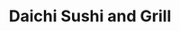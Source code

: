---
layout: place
title: Daichi Sushi and Grill
permalink: /texas/cedar-park/daichi-sushi-and-grill.html
stateAbbr: TX
stateName: Texas
cityName: Cedar Park
seo:
  type: restaurant
  links: null
place_id: ChIJSUi3rJotW4YRmBQaChc6vTc
photos:
  - name: >-
      places/ChIJSUi3rJotW4YRmBQaChc6vTc/photos/AeeoHcLI-40OirCdI3_S1zDdm7Cr00gAUwiMwxXcX2e5hiqXNozzqZDUfrCOlylYNr1-pw2NwWDExZvnPIWpXKKf5sSgD8dCYTmqIGBU2fViD-xl1FrsCXde-YArKOHevt4YPbZGKqAJsFOoistkTR3CtTLwOk7uJsiYa-9YeGi1Y5TYCoCj_1waHBuiDC5SIMNjdEbaSe04QV1El37fiblTnx1R19gih5xOTzITNuz44yxkpZ1zn6cGVBTDNd1SHe22zqqL9_6dG_3qqEua5iAXB5-9aN92PiyKyA-nbM_Ojt0CqM-M4tpJRATLcZ2xIS0HC4Ps63pqjN9mbKW6LZ-q_QNWsMlG_WIKSzn5ClrWBye1OBeiYdMaTvzSWlWEi33wFS3u6ygNGz16X4FscW8n0M3ZFJcbG-uS5rNQDqV13dOkvXA
    widthPx: 4628
    heightPx: 2020
    authorAttributions:
      - displayName: L. H.
        uri: https://maps.google.com/maps/contrib/117746377238189558989
        photoUri: >-
          https://lh3.googleusercontent.com/a-/ALV-UjXENJjyHVSfh1ZMbfQbdPYyseBtMlfxB4_94mnUbrWMSR-_2UCj=s100-p-k-no-mo
    flagContentUri: >-
      https://www.google.com/local/imagery/report/?cb_client=maps_api_places.places_api&image_key=!1e10!2sCIHM0ogKEICAgIDWweXZ_AE&hl=en-US
    googleMapsUri: >-
      https://www.google.com/maps/place//data=!3m4!1e2!3m2!1sCIHM0ogKEICAgIDWweXZ_AE!2e10!4m2!3m1!1s0x865b2d9aacb74849:0x37bd3a170a1a1498
  - name: >-
      places/ChIJSUi3rJotW4YRmBQaChc6vTc/photos/AeeoHcL56spioY2Q1DE428eL5Ple1vLcGkuGNMdLCuLKWqs97JjrrBApHaGUOIpDA8SJm-BIYcfNvEeLHwBKCRtpTvGnBp4aNcFcqpq-7I5x92bO4EGjzZvKV2jSYsgjWbANkYY4F1PaOEkougwz6lS2dPnZIDBmgFbL2DL05cf65dQSxnfAD2AUPu2J6J1o2Uk_JEv-E7LuPxxa-RNGH85Hi8n6BbSPRIN39Wy4764ixrvjn3sYGu9YFUPIsSmVJKC6XPF3M6yzrkzE6rg0S7e8iKDBghRqVtdFqgzqHPu17lNIv3j4fRTPO64ODb8gnmt6g3oyuVkZ6FW3xv90q3gxf32kumeMlgJ-NfrcrWExSxemTgvSysTSTgrgIlpWBi8dHC2KufY29iojU4pH2AAyqsw2V2j1oa_nI_D_WItYGeNmPOo
    widthPx: 4000
    heightPx: 1800
    authorAttributions:
      - displayName: Rick De Los Santos
        uri: https://maps.google.com/maps/contrib/117687434635062513690
        photoUri: >-
          https://lh3.googleusercontent.com/a-/ALV-UjXpE2CBfRT4qxKZPCD6Z-xaJypU9MT65-e2bl3SeseaB4WGzNSP=s100-p-k-no-mo
    flagContentUri: >-
      https://www.google.com/local/imagery/report/?cb_client=maps_api_places.places_api&image_key=!1e10!2sCIHM0ogKEICAgIChnfedwwE&hl=en-US
    googleMapsUri: >-
      https://www.google.com/maps/place//data=!3m4!1e2!3m2!1sCIHM0ogKEICAgIChnfedwwE!2e10!4m2!3m1!1s0x865b2d9aacb74849:0x37bd3a170a1a1498
  - name: >-
      places/ChIJSUi3rJotW4YRmBQaChc6vTc/photos/AeeoHcIaLDHmmvn7WW4pMn7619jCpqxBDcrk3-mFtzRmo-paKIh1PZ634D6UHwq3vtRKl6R4oUEOhNNdhgwY98b5Ket_uXYiLCkwakXqRrWgtjPsRioGpPtJpLFeiG5hVWkRDVdxJLniJCBAt8Vqo0p_eVl2UyPYm1C2W0O1bPWSyCSUoR7j_Jt5lFXl57JlSOYRz-m9ikRmusRmxgpfG6kcvNGBTKt6IpzJxKGAMDtjMf6Qok-2y04i-430y4TqL6Sm-ad5dkdLLFEFJpnegLdLBL8Dkrfo0mcdZ9Z4DrU7zVqrQtZVC88gzBARLIrvAQEpM2mR8oXeyJhxbmaSwyFtr62FlrMYHj3DzNwE6958HCtH3e-uxHORsrX9RLe8H9sh1eWoDaflLJLuyDpCJ2_7i--zdsXgb6t-lG91ermuSGAOqohZ
    widthPx: 4032
    heightPx: 2272
    authorAttributions:
      - displayName: Shion B
        uri: https://maps.google.com/maps/contrib/104367266607888121380
        photoUri: >-
          https://lh3.googleusercontent.com/a-/ALV-UjXi__QISfm_rbKbgToLczrp7zwE0hgmwDG8oAvgjj9At_pe_6d82w=s100-p-k-no-mo
    flagContentUri: >-
      https://www.google.com/local/imagery/report/?cb_client=maps_api_places.places_api&image_key=!1e10!2sCIHM0ogKEICAgICr_oy-pwE&hl=en-US
    googleMapsUri: >-
      https://www.google.com/maps/place//data=!3m4!1e2!3m2!1sCIHM0ogKEICAgICr_oy-pwE!2e10!4m2!3m1!1s0x865b2d9aacb74849:0x37bd3a170a1a1498
  - name: >-
      places/ChIJSUi3rJotW4YRmBQaChc6vTc/photos/AeeoHcL-PtJv9qZxa-Cu92sLCD_O7LN4fvfgWnJj17Hq5KYcTv4edDpOOebR9EsfquOhuSbq3XDAkwsZ8K1G37O1HvmBUZqv8fDpCF9w5NdZRqYBRkXXN0GjneP_rQNBktWmcBqJzjA4UVy5zLEL2WSYQHzFfjv96sUc0T0ddpu8MFCisKUtJQiwG3TyU5WsFmIueytpKn9TKphX1LuRU6q3DXG9LH3kiDJOjjrFzQsVFamM7AZzBRz1smVvlmU6w7nvnLjPoDaBEHml7K93YDdI76ZmefM10zaSi5Dy37zMcsAso-W6Zby_ZoVen3tcjQX39mCuTtDdfhYh5YFb0y8guRydXF5pcSgpTfafjqDc_LD7Y2du1kwTLv8u6GbFQpVt7OscKjgHs2eoqIusjidmehM7w5yIOXXX8EKNzxXe74g
    widthPx: 4800
    heightPx: 3600
    authorAttributions:
      - displayName: Liang Zou
        uri: https://maps.google.com/maps/contrib/113395568827064756594
        photoUri: >-
          https://lh3.googleusercontent.com/a/ACg8ocI6NWS5snbcJhnWSf6lAmfbUGw8_2A0K2t-ONO8eRdvkl5T0w=s100-p-k-no-mo
    flagContentUri: >-
      https://www.google.com/local/imagery/report/?cb_client=maps_api_places.places_api&image_key=!1e10!2sCIHM0ogKEICAgID3wOvdKw&hl=en-US
    googleMapsUri: >-
      https://www.google.com/maps/place//data=!3m4!1e2!3m2!1sCIHM0ogKEICAgID3wOvdKw!2e10!4m2!3m1!1s0x865b2d9aacb74849:0x37bd3a170a1a1498
  - name: >-
      places/ChIJSUi3rJotW4YRmBQaChc6vTc/photos/AeeoHcI4k4u4hCF7b4ZXCQQOM2vjlkRxBSkvFeov7aeUKJfF5qHkv17yEQcABsEFi_YbxPTTG3Pr6XBhGXv8577bI2_wGIl3635YNSJkL30qRZgpDCWcp3hkotE3-nnJxhMJXscDmETYqTHq7lpUQ5WQodrYnu4M_9xb197d-fKJ_Dg7aK73QAwDZ18zGxyx82ScC3Bjx9eo3ArF6Nrpb5AE7Aq891rjpWq8cmUAoKOkc4mFx6Xr3Js2USgl0uQnrqlC8354tTROKK3FCK6A8xZgBL76ezJZgqx-AToJQg6r2XyjBDRfnA-cpMzJzjfdQN3nzGhMmSjpxLtl9gQQLjilS5ijvq4_YZK5YXTqH_BfOl1MoeqT8HXwSAmGnxRaYADOVKPwkMSyZrnE-hajJPiqQE8HNnNDuggPqI8LQ6d7CHdXlw
    widthPx: 3072
    heightPx: 4080
    authorAttributions:
      - displayName: Chung Chow
        uri: https://maps.google.com/maps/contrib/107840806809320794716
        photoUri: >-
          https://lh3.googleusercontent.com/a-/ALV-UjW9UyUcnkuWGVfEAhpBDevwya4BOuH93ZjKQOfkDd3NL8Tsf-U=s100-p-k-no-mo
    flagContentUri: >-
      https://www.google.com/local/imagery/report/?cb_client=maps_api_places.places_api&image_key=!1e10!2sCIHM0ogKEICAgICvlqe9bA&hl=en-US
    googleMapsUri: >-
      https://www.google.com/maps/place//data=!3m4!1e2!3m2!1sCIHM0ogKEICAgICvlqe9bA!2e10!4m2!3m1!1s0x865b2d9aacb74849:0x37bd3a170a1a1498
  - name: >-
      places/ChIJSUi3rJotW4YRmBQaChc6vTc/photos/AeeoHcIKAukDkV7wyyJf2vdZo9VxbhqBQl21LIq6OwAVkdYHv9DzTcuO3bLNurzQYSsLHoggYZLTDk3kNTVisrume-alfC5HXoyYBxpzhKir0wri3uuUxoWt3KB3AOsmYXH-HPo3vj7x0IhOoEL9ak-vgBUyOlYrqSwX5pjJ_xd7PTbeFtmXHOmzFw532IEngRN8COi8uIIGkou4EeX7tFgasqanSrV8tOz12FeMrerYSGozgfV61VY2ZauzaMZaBP3r4hfoVwdC_Eo3rspMGcIN-SfDU9bvWVhXmJ3X-uOfvmzValNgWk810hKqV9vPvFLJbU_ghGoxSWYfaxujwuv4kusAXjgmbbIomeag818lZgtkrw2eXIRME5sgyezcAC1hHMVXVKeeujwQ1xemo8blZ_uWLD8oFs_aWvm6fIAUiQU
    widthPx: 4080
    heightPx: 3072
    authorAttributions:
      - displayName: Chung Chow
        uri: https://maps.google.com/maps/contrib/107840806809320794716
        photoUri: >-
          https://lh3.googleusercontent.com/a-/ALV-UjW9UyUcnkuWGVfEAhpBDevwya4BOuH93ZjKQOfkDd3NL8Tsf-U=s100-p-k-no-mo
    flagContentUri: >-
      https://www.google.com/local/imagery/report/?cb_client=maps_api_places.places_api&image_key=!1e10!2sCIHM0ogKEICAgICvlqe9TA&hl=en-US
    googleMapsUri: >-
      https://www.google.com/maps/place//data=!3m4!1e2!3m2!1sCIHM0ogKEICAgICvlqe9TA!2e10!4m2!3m1!1s0x865b2d9aacb74849:0x37bd3a170a1a1498
  - name: >-
      places/ChIJSUi3rJotW4YRmBQaChc6vTc/photos/AeeoHcJNzM-LHiblrohpnOZOCe980p6wLssNzFW2mGbwgNh-YJGQDEQ-2m_YQuyU0KIVp8xr76So5F9fS-ZN3_IsapmZ1rRQWlJOPZ27LUL-GyGxVMDPty5kK7M7qopv1W9VO2EZR1_GksmDVr8ueGihGgc1FRKxZn5shWzlUVC0x5OaEh4ixeE53_quk0cQX6I7o9Z7BoEucRkudW29RlYnAGwVOHx9E2MuEHMXg65zJNkvYp1nAhxZkY6YHqD3kDSYFaFXoofQQto8K2DojIccSnzfklaX5xmvyqL4RGPGHVA9_Op53mNhJWlCe9toMGwpTQEyoJYueSus-2rL4U3P9dnvBk3-4R6XSx3gtcpcMymssbHiDbHgoLb123E4rPP2tWjyQ7e3qYfV1O20PGSKOu2arveqZR8_RfDHzPrNpYqQeg
    widthPx: 4000
    heightPx: 2252
    authorAttributions:
      - displayName: Chao ShihChieh
        uri: https://maps.google.com/maps/contrib/113273955964917633817
        photoUri: >-
          https://lh3.googleusercontent.com/a/ACg8ocLdq2ACaqq3v3gXiXjDj3qtxF1u-APPmIEWFDKMGvnnBumvQw=s100-p-k-no-mo
    flagContentUri: >-
      https://www.google.com/local/imagery/report/?cb_client=maps_api_places.places_api&image_key=!1e10!2sCIHM0ogKEICAgICj7L_pEQ&hl=en-US
    googleMapsUri: >-
      https://www.google.com/maps/place//data=!3m4!1e2!3m2!1sCIHM0ogKEICAgICj7L_pEQ!2e10!4m2!3m1!1s0x865b2d9aacb74849:0x37bd3a170a1a1498
  - name: >-
      places/ChIJSUi3rJotW4YRmBQaChc6vTc/photos/AeeoHcLp-S96VvmqAnJhS2p4ZsZPhJVZqIE5L-2_hsy1HzslrWmHS6ykE3HDxa084Gl9_hZqJPABqqLjOcWqhz956VOPyR2LgNzxgGuHqGmwwXZTPZC2dm7lL-cwOKfnJzskCFUJj7KysdmNiAKy6_ccAFqxrmnY6FVa4f-dHx3VM24wYtq-dxr_HylfiOBQMn03Xp37t03kL0i5G6pJHWxjn99QoWPdEyWAyd6TTSZN2NNRR0nNXrL9puQJlmFaVeRFpqPOUknzGxLOrZ809brz7ZDNU1xNwjhduBbHg-YTCyv6osNVN4aBwfL62ZHah5s2vX-j1tASQH5grhOh5XnqSu3KsXjKo3Czfk0zEMCMzwyDtJNgrNKZAA0_d25Tl--Zsh6ewg353NNoRDx8qwFyUOCzPcsV7GtYHpEyjPQ
    widthPx: 4032
    heightPx: 3024
    authorAttributions:
      - displayName: Jay Meyer
        uri: https://maps.google.com/maps/contrib/115046453972813395069
        photoUri: >-
          https://lh3.googleusercontent.com/a/ACg8ocJ81Nle4oHiZvQNX36WhXfP-CIPdGyAvrjuEHVtW6P45tJrqg=s100-p-k-no-mo
    flagContentUri: >-
      https://www.google.com/local/imagery/report/?cb_client=maps_api_places.places_api&image_key=!1e10!2sCIHM0ogKEICAgMCA3_kQ&hl=en-US
    googleMapsUri: >-
      https://www.google.com/maps/place//data=!3m4!1e2!3m2!1sCIHM0ogKEICAgMCA3_kQ!2e10!4m2!3m1!1s0x865b2d9aacb74849:0x37bd3a170a1a1498
  - name: >-
      places/ChIJSUi3rJotW4YRmBQaChc6vTc/photos/AeeoHcJCuMk9BsIgN0pUFG8hKfA3IBq2OioT7sIyo5aY2gygh0NE__s5N3wGcBGpGdmHDPGeh1v8Bx27uPkRsamOwrwXnNtPbInGVYrZpS1BKn_QBg9-XBTmeEUmWnQs5ot1mtaezKjqnyZ70EnUCbUDA9HXgjkIyXdAU4nDeXZ-xXdqirN6KemkJJEfGy7Plsp5vgKbBtRwBRght51zZgEH5tZN6eFdFZT75tu9sPc7hl8tEl_kdVEtHeMXo7220lNQCzfTPMhJO7rOnOz0zEJciPbU3tdTBvpFlWsRQboA1uIUW2PfB8dUC_vQqlgzXZHSrxlci_lPl4zRD3dZ7ApQ5tcvfNhVWCXU0blpomJIQPLS2PkdtU_dl9gcR5-dOWPt_l0HrosVDM23OCXNvFRMbLXoMFhh8IdSEbzw44jcRMTEN4Dc
    widthPx: 3024
    heightPx: 4032
    authorAttributions:
      - displayName: Bowei Dong
        uri: https://maps.google.com/maps/contrib/104274121483736668842
        photoUri: >-
          https://lh3.googleusercontent.com/a/ACg8ocJRKXwKON5mptQUEZyh4-ckM_35f_Q78r5A_ruT1DgIQvEEDw=s100-p-k-no-mo
    flagContentUri: >-
      https://www.google.com/local/imagery/report/?cb_client=maps_api_places.places_api&image_key=!1e10!2sCIHM0ogKEICAgIDZvvHC_QE&hl=en-US
    googleMapsUri: >-
      https://www.google.com/maps/place//data=!3m4!1e2!3m2!1sCIHM0ogKEICAgIDZvvHC_QE!2e10!4m2!3m1!1s0x865b2d9aacb74849:0x37bd3a170a1a1498
  - name: >-
      places/ChIJSUi3rJotW4YRmBQaChc6vTc/photos/AeeoHcKmH36EbpuN5CJoUbVo23UzITsSqtxWLXQ3Rs2bPSz28xLT_Qn3fJ2qUd4Wbm_gnDgkjBbaRXEaBTwfhDAGscho9WaRmgQUaXEe-oekmjhnIm28RuWE1SHGoroqCGxXhw8dK2Ob6B1LMqv3FjN_rPB6YJdbFaUiJWyqUgcqkoUp2iYotZ2gTk7MMxxpwkvDxA3ePn1ZvYJKWsTdgScZUeASmz1pgb-a54ChgMGaeXgSjIvLgmKC5EoecFnmPT1YmXAPh-0eLGEME3PpLhcD4cenUkqgJGg-rQ3Nkatb5bbHPulrj23dz3LNo3kGZ-jeqDajJNH8JyX_rnNWlIP8ou6APsqtCQDwn94RELgWinz3AexUkll1w-ab-rHShjxEuGyzjtAb_9cL_OW9IMgept-Nr3e683gM_D7y5HhX14F96c1y
    widthPx: 4032
    heightPx: 3024
    authorAttributions:
      - displayName: Jay Meyer
        uri: https://maps.google.com/maps/contrib/115046453972813395069
        photoUri: >-
          https://lh3.googleusercontent.com/a/ACg8ocJ81Nle4oHiZvQNX36WhXfP-CIPdGyAvrjuEHVtW6P45tJrqg=s100-p-k-no-mo
    flagContentUri: >-
      https://www.google.com/local/imagery/report/?cb_client=maps_api_places.places_api&image_key=!1e10!2sCIHM0ogKEICAgMCA3_ng_wE&hl=en-US
    googleMapsUri: >-
      https://www.google.com/maps/place//data=!3m4!1e2!3m2!1sCIHM0ogKEICAgMCA3_ng_wE!2e10!4m2!3m1!1s0x865b2d9aacb74849:0x37bd3a170a1a1498
address: 2051 Cypress Creek Road, Cedar Park, TX 78613, USA
street: 2051 Cypress Creek Road
city: Cedar Park
state: TX
zip: '78613'
country: USA
neighborhood: null
latitude: '30.476317'
longitude: '-97.841098'
accessibility_options:
  wheelchairAccessibleParking: true
  wheelchairAccessibleEntrance: true
  wheelchairAccessibleRestroom: true
  wheelchairAccessibleSeating: true
business_status: OPERATIONAL
name: Daichi Sushi and Grill
google_maps_links:
  directionsUri: >-
    https://www.google.com/maps/dir//''/data=!4m7!4m6!1m1!4e2!1m2!1m1!1s0x865b2d9aacb74849:0x37bd3a170a1a1498!3e0
  placeUri: https://maps.google.com/?cid=4016430313312490648
  writeAReviewUri: >-
    https://www.google.com/maps/place//data=!4m3!3m2!1s0x865b2d9aacb74849:0x37bd3a170a1a1498!12e1
  reviewsUri: >-
    https://www.google.com/maps/place//data=!4m4!3m3!1s0x865b2d9aacb74849:0x37bd3a170a1a1498!9m1!1b1
  photosUri: >-
    https://www.google.com/maps/place//data=!4m3!3m2!1s0x865b2d9aacb74849:0x37bd3a170a1a1498!10e5
primary_type: Japanese Restaurant
opening_hours:
  openNow: true
  periods:
    - open:
        day: 0
        hour: 12
        minute: 0
      close:
        day: 0
        hour: 20
        minute: 0
    - open:
        day: 3
        hour: 12
        minute: 0
      close:
        day: 3
        hour: 20
        minute: 0
    - open:
        day: 4
        hour: 12
        minute: 0
      close:
        day: 4
        hour: 20
        minute: 0
    - open:
        day: 5
        hour: 12
        minute: 0
      close:
        day: 5
        hour: 20
        minute: 0
    - open:
        day: 6
        hour: 12
        minute: 0
      close:
        day: 6
        hour: 20
        minute: 0
  weekdayDescriptions:
    - 'Monday: Closed'
    - 'Tuesday: Closed'
    - 'Wednesday: 12:00 – 8:00 PM'
    - 'Thursday: 12:00 – 8:00 PM'
    - 'Friday: 12:00 – 8:00 PM'
    - 'Saturday: 12:00 – 8:00 PM'
    - 'Sunday: 12:00 – 8:00 PM'
  nextCloseTime: '2025-05-04T01:00:00Z'
secondary_opening_hours:
  regular:
    weekdayDescriptions: null
    type: null
  current:
    weekdayDescriptions: null
    type: null
phone: (512) 249-0338
price_level: null
price_range: $10 &ndash; $20
rating: '4.7'
rating_count: 151
website: null
description: >-
  Discover Daichi Sushi and Grill in Cedar Park, TX$$$Daichi Sushi and Grill in
  Cedar Park, TX, provides a relaxed spot for enjoying authentic Japanese
  flavors in a convenient strip mall setting. This eatery specializes in fresh
  sushi rolls and classic dishes that capture the essence of traditional
  cuisine, making it a go-to option for anyone craving quality Japanese dining
  nearby. With thoughtful accessibility features and a welcoming atmosphere,
  it's ideal for casual meals with friends or family, offering a blend of lunch
  specials and evening options that deliver great value. The menu highlights a
  variety of familiar plates prepared with care, ensuring a satisfying
  experience for those exploring local Japanese spots.
generative_summary: >-
  Discover Daichi Sushi and Grill in Cedar Park, TX$$$Daichi Sushi and Grill in
  Cedar Park, TX, provides a relaxed spot for enjoying authentic Japanese
  flavors in a convenient strip mall setting. This eatery specializes in fresh
  sushi rolls and classic dishes that capture the essence of traditional
  cuisine, making it a go-to option for anyone craving quality Japanese dining
  nearby. With thoughtful accessibility features and a welcoming atmosphere,
  it's ideal for casual meals with friends or family, offering a blend of lunch
  specials and evening options that deliver great value. The menu highlights a
  variety of familiar plates prepared with care, ensuring a satisfying
  experience for those exploring local Japanese spots.
generative_disclosure: Summarized by AI using the Grok-3-Mini model.
reviews:
  - name: >-
      places/ChIJSUi3rJotW4YRmBQaChc6vTc/reviews/ChZDSUhNMG9nS0VJQ0FnSUN2bHFlOVZBEAE
    relativePublishTimeDescription: 4 months ago
    rating: 5
    text:
      text: >-
        Their food is very nice, and reminded me of the food I ate in Japan, so
        I come here once in a while with friends and family.

        Prices are decent, service is good, and their seafood is nice.

        They have a lunch menu that's great value, and a dinner menu that serves
        izakaya style dishes.

        I will keep coming back here for more.
      languageCode: en
    originalText:
      text: >-
        Their food is very nice, and reminded me of the food I ate in Japan, so
        I come here once in a while with friends and family.

        Prices are decent, service is good, and their seafood is nice.

        They have a lunch menu that's great value, and a dinner menu that serves
        izakaya style dishes.

        I will keep coming back here for more.
      languageCode: en
    authorAttribution:
      displayName: Chung Chow
      uri: https://www.google.com/maps/contrib/107840806809320794716/reviews
      photoUri: >-
        https://lh3.googleusercontent.com/a-/ALV-UjW9UyUcnkuWGVfEAhpBDevwya4BOuH93ZjKQOfkDd3NL8Tsf-U=s128-c0x00000000-cc-rp-mo-ba4
    publishTime: '2024-12-10T18:31:12.193699Z'
    flagContentUri: >-
      https://www.google.com/local/review/rap/report?postId=ChZDSUhNMG9nS0VJQ0FnSUN2bHFlOVZBEAE&d=17924085&t=1
    googleMapsUri: >-
      https://www.google.com/maps/reviews/data=!4m6!14m5!1m4!2m3!1sChZDSUhNMG9nS0VJQ0FnSUN2bHFlOVZBEAE!2m1!1s0x865b2d9aacb74849:0x37bd3a170a1a1498
  - name: >-
      places/ChIJSUi3rJotW4YRmBQaChc6vTc/reviews/ChdDSUhNMG9nS0VJQ0FnSUQzd092ZGl3RRAB
    relativePublishTimeDescription: 5 months ago
    rating: 5
    text:
      text: >-
        This restaurant is exactly what you call a neighborhood hidden gem.
        Small place huge true authentic menu and reasonable price!!


        You can tell this is not an Americanized Japanese restaurant with the
        menu and the service! Not every roll has mayo and deep fried and they
        even have full grilled squid and ginger pork.
      languageCode: en
    originalText:
      text: >-
        This restaurant is exactly what you call a neighborhood hidden gem.
        Small place huge true authentic menu and reasonable price!!


        You can tell this is not an Americanized Japanese restaurant with the
        menu and the service! Not every roll has mayo and deep fried and they
        even have full grilled squid and ginger pork.
      languageCode: en
    authorAttribution:
      displayName: Liang Zou
      uri: https://www.google.com/maps/contrib/113395568827064756594/reviews
      photoUri: >-
        https://lh3.googleusercontent.com/a/ACg8ocI6NWS5snbcJhnWSf6lAmfbUGw8_2A0K2t-ONO8eRdvkl5T0w=s128-c0x00000000-cc-rp-mo
    publishTime: '2024-11-11T03:02:03.552333Z'
    flagContentUri: >-
      https://www.google.com/local/review/rap/report?postId=ChdDSUhNMG9nS0VJQ0FnSUQzd092ZGl3RRAB&d=17924085&t=1
    googleMapsUri: >-
      https://www.google.com/maps/reviews/data=!4m6!14m5!1m4!2m3!1sChdDSUhNMG9nS0VJQ0FnSUQzd092ZGl3RRAB!2m1!1s0x865b2d9aacb74849:0x37bd3a170a1a1498
  - name: >-
      places/ChIJSUi3rJotW4YRmBQaChc6vTc/reviews/ChZDSUhNMG9nS0VJQ0FnSUN2ZzduaU5REAE
    relativePublishTimeDescription: 4 months ago
    rating: 5
    text:
      text: >-
        Chirashi don is good with a decent price. Tofu is good too. Squid is ok
        tho. Can give it a try if you haven't been here.
      languageCode: en
    originalText:
      text: >-
        Chirashi don is good with a decent price. Tofu is good too. Squid is ok
        tho. Can give it a try if you haven't been here.
      languageCode: en
    authorAttribution:
      displayName: Kevin C
      uri: https://www.google.com/maps/contrib/102029491307634934433/reviews
      photoUri: >-
        https://lh3.googleusercontent.com/a-/ALV-UjXMYSit-owM-Bo6LNiYjCjU4J0LhXbVnv_IDaB77z3dk-0a3T2C=s128-c0x00000000-cc-rp-mo-ba3
    publishTime: '2024-12-14T02:25:48.999342Z'
    flagContentUri: >-
      https://www.google.com/local/review/rap/report?postId=ChZDSUhNMG9nS0VJQ0FnSUN2ZzduaU5REAE&d=17924085&t=1
    googleMapsUri: >-
      https://www.google.com/maps/reviews/data=!4m6!14m5!1m4!2m3!1sChZDSUhNMG9nS0VJQ0FnSUN2ZzduaU5REAE!2m1!1s0x865b2d9aacb74849:0x37bd3a170a1a1498
  - name: >-
      places/ChIJSUi3rJotW4YRmBQaChc6vTc/reviews/ChZDSUhNMG9nS0VJQ0FnSURfall5QVN3EAE
    relativePublishTimeDescription: 3 months ago
    rating: 5
    text:
      text: >-
        This might be one of the better sushi places we’ve been to. We don’t
        usually go back to places when we’re traveling, but this one we did. It
        was that good.


        A fun and previously unknown appetizer (to us) was the broiled crab
        stuffed avocado topped with panko. We ordered it both times.


        The lunch bento box was excellent - the mackerel was perfectly cooked
        and the sashimi was super fresh. The spicy tuna and spicy salmon sushi
        were as good as I’ve had.


        Service was excellent. It was a little cool in there - we kept our light
        jackets on while eating and noticed others did as well.
      languageCode: en
    originalText:
      text: >-
        This might be one of the better sushi places we’ve been to. We don’t
        usually go back to places when we’re traveling, but this one we did. It
        was that good.


        A fun and previously unknown appetizer (to us) was the broiled crab
        stuffed avocado topped with panko. We ordered it both times.


        The lunch bento box was excellent - the mackerel was perfectly cooked
        and the sashimi was super fresh. The spicy tuna and spicy salmon sushi
        were as good as I’ve had.


        Service was excellent. It was a little cool in there - we kept our light
        jackets on while eating and noticed others did as well.
      languageCode: en
    authorAttribution:
      displayName: TheCherry RVLife
      uri: https://www.google.com/maps/contrib/109984067829785659257/reviews
      photoUri: >-
        https://lh3.googleusercontent.com/a-/ALV-UjVdD3wkD3LAf8Femwrd1z0vrG1hMJgxuFuqEPiqJU5Q_N0xI5M=s128-c0x00000000-cc-rp-mo-ba4
    publishTime: '2025-01-26T03:16:39.397786Z'
    flagContentUri: >-
      https://www.google.com/local/review/rap/report?postId=ChZDSUhNMG9nS0VJQ0FnSURfall5QVN3EAE&d=17924085&t=1
    googleMapsUri: >-
      https://www.google.com/maps/reviews/data=!4m6!14m5!1m4!2m3!1sChZDSUhNMG9nS0VJQ0FnSURfall5QVN3EAE!2m1!1s0x865b2d9aacb74849:0x37bd3a170a1a1498
  - name: >-
      places/ChIJSUi3rJotW4YRmBQaChc6vTc/reviews/ChdDSUhNMG9nS0VJQ0FnTUR3cUlLanhRRRAB
    relativePublishTimeDescription: a month ago
    rating: 5
    text:
      text: >-
        I’ve been coming here for 10+ years and can confidently say it is one of
        the best Japanese restaurants in the Austin area (and I’ve had a ton of
        sushi in Austin!) The quality is so consistent and the service is
        exceptional. There is a lot of variety on the menu and the sushi is so
        fresh and tasty. Highly recommend!
      languageCode: en
    originalText:
      text: >-
        I’ve been coming here for 10+ years and can confidently say it is one of
        the best Japanese restaurants in the Austin area (and I’ve had a ton of
        sushi in Austin!) The quality is so consistent and the service is
        exceptional. There is a lot of variety on the menu and the sushi is so
        fresh and tasty. Highly recommend!
      languageCode: en
    authorAttribution:
      displayName: Stephanie
      uri: https://www.google.com/maps/contrib/117094454374569780894/reviews
      photoUri: >-
        https://lh3.googleusercontent.com/a/ACg8ocJOkpdcwAquiK_hiXu7hTkcV2HYiyBT63tDs8Xmm7kwKOY7sQ=s128-c0x00000000-cc-rp-mo-ba2
    publishTime: '2025-03-23T05:01:00.459614Z'
    flagContentUri: >-
      https://www.google.com/local/review/rap/report?postId=ChdDSUhNMG9nS0VJQ0FnTUR3cUlLanhRRRAB&d=17924085&t=1
    googleMapsUri: >-
      https://www.google.com/maps/reviews/data=!4m6!14m5!1m4!2m3!1sChdDSUhNMG9nS0VJQ0FnTUR3cUlLanhRRRAB!2m1!1s0x865b2d9aacb74849:0x37bd3a170a1a1498
review_summary: >-
  What Customers Are Saying About the Experience$$$Folks frequently praise the
  authentic vibe at this spot, noting how the menu goes beyond typical American
  twists to deliver genuinely fresh and flavorful Japanese dishes. Many
  highlight the excellent value, especially with lunch deals that make it easy
  to enjoy high-quality sushi without breaking the bank. Service stands out as
  consistently attentive and efficient, adding to the overall enjoyable
  atmosphere that keeps people coming back. While some mention minor preferences
  like temperature adjustments, the general consensus is that the food's
  freshness and variety make it a solid choice for casual outings. Overall, it's
  clear this place hits the mark for anyone seeking reliable, tasty options in
  the area.
review_disclosure: Summarized by AI using the Grok-3-Mini model.
parking_options:
  freeParkingLot: true
  freeStreetParking: true
  valetParking: false
payment_options:
  acceptsCreditCards: true
  acceptsDebitCards: true
  acceptsCashOnly: false
  acceptsNfc: true
allow_dogs: null
curbside_pickup: null
delivery: true
dine_in: true
good_for_children: true
good_for_groups: true
good_for_sports: false
live_music: false
menu_for_children: null
outdoor_seating: false
reservable: true
restroom: true
serves_beer: true
serves_breakfast: null
serves_brunch: false
serves_cocktails: null
serves_coffee: null
serves_dinner: true
serves_dessert: null
serves_lunch: true
serves_vegetarian_food: null
serves_wine: true
takeout: true
update_category: atmosphere
places_description: null

---